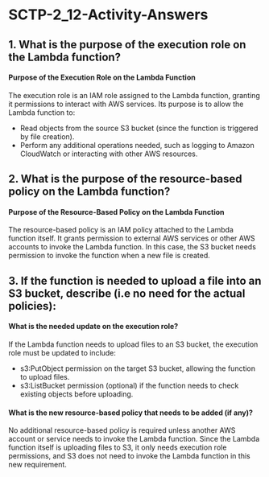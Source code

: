 # SCTP-2_12-Activity-Answers

## 1. What is the purpose of the execution role on the Lambda function?
#### Purpose of the Execution Role on the Lambda Function
The execution role is an IAM role assigned to the Lambda function, granting it permissions to interact with AWS services. Its purpose is to allow the Lambda function to:
- Read objects from the source S3 bucket (since the function is triggered by file creation).
- Perform any additional operations needed, such as logging to Amazon CloudWatch or interacting with other AWS resources.

## 2. What is the purpose of the resource-based policy on the Lambda function?
#### Purpose of the Resource-Based Policy on the Lambda Function
The resource-based policy is an IAM policy attached to the Lambda function itself. It grants permission to external AWS services or other AWS accounts to invoke the Lambda function. In this case, the S3 bucket needs permission to invoke the function when a new file is created.

## 3. If the function is needed to upload a file into an S3 bucket, describe (i.e no need for the actual policies):
#### What is the needed update on the execution role?
If the Lambda function needs to upload files to an S3 bucket, the execution role must be updated to include:
- s3:PutObject permission on the target S3 bucket, allowing the function to upload files.
- s3:ListBucket permission (optional) if the function needs to check existing objects before uploading.

#### What is the new resource-based policy that needs to be added (if any)?
No additional resource-based policy is required unless another AWS account or service needs to invoke the Lambda function.
Since the Lambda function itself is uploading files to S3, it only needs execution role permissions, and S3 does not need to invoke the Lambda function in this new requirement.
